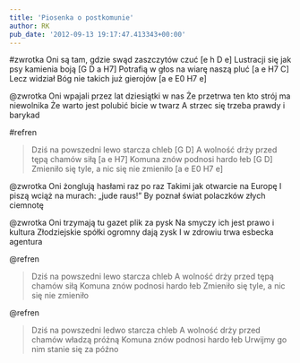 ```yaml
---
title: 'Piosenka o postkomunie'
author: RK
pub_date: '2012-09-13 19:17:47.413343+00:00'
---
```


#zwrotka
Oni są tam, gdzie swąd zaszczytów czuć	[e h D e]
Lustracji się jak psy kamienia boją		[G D a H7]
Potrafią w głos na wiarę naszą pluć		[a e H7 C]
Lecz widział Bóg nie takich już gierojów	[a e E0 H7 e]

@zwrotka
Oni wpajali przez lat dziesiątki w nas
Że przetrwa ten kto strój ma niewolnika
Że warto jest polubić bicie w twarz
A strzec się trzeba prawdy i barykad

#refren
>Dziś na powszedni lewo starcza chleb	[G D]
>A wolność drży przed tępą chamów siłą	[a e H7]
>Komuna znów podnosi hardo łeb		[G D]
>Zmieniło się tyle, a nic się nie zmieniło	[a e E0 H7 e]

@zwrotka
Oni żonglują hasłami raz po raz
Takimi jak otwarcie na Europę
I piszą wciąż na murach: „jude raus!”
By poznał świat polaczków złych ciemnotę

@zwrotka
Oni trzymają tu gazet plik za pysk
Na smyczy ich jest prawo i kultura
Złodziejskie spółki ogromny dają zysk
I w zdrowiu trwa esbecka agentura

@refren
>Dziś na powszedni lewo starcza chleb
>A wolność drży przed tępą chamów siłą
>Komuna znów podnosi hardo łeb
>Zmieniło się tyle, a nic się nie zmieniło

@refren
>Dziś na powszedni ledwo starcza chleb
>A wolność drży przed chamów władzą próżną
>Komuna znów podnosi hardo łeb
>Urwijmy go nim stanie się za późno
